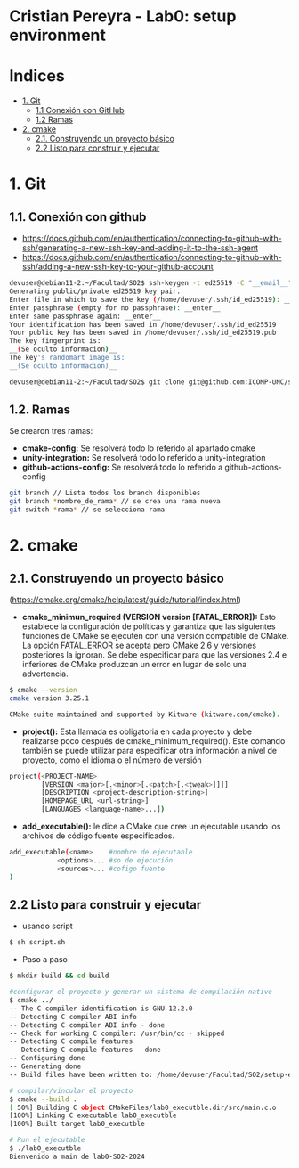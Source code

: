 # Cristian Pereyra - Lab0: setup environment


# Indices

- [1. Git](#1-git)
	- [1.1 Conexión con GitHub](#11-conexión-con-github)
	- [1.2 Ramas](#12-ramas)
- [2. cmake](#2-cmake)
	- [2.1. Construyendo un proyecto básico](#21-Construyendo-un-proyecto-básico)
	- [2.2 Listo para construir y ejecutar](#22-Listo-para-construir-y-ejecutar)

# 1. Git

## 1.1. Conexión con github

- https://docs.github.com/en/authentication/connecting-to-github-with-ssh/generating-a-new-ssh-key-and-adding-it-to-the-ssh-agent
- https://docs.github.com/en/authentication/connecting-to-github-with-ssh/adding-a-new-ssh-key-to-your-github-account

```bash
devuser@debian11-2:~/Facultad/SO2$ ssh-keygen -t ed25519 -C "__email__"
Generating public/private ed25519 key pair.
Enter file in which to save the key (/home/devuser/.ssh/id_ed25519): __enter__
Enter passphrase (empty for no passphrase): __enter__
Enter same passphrase again: __enter__
Your identification has been saved in /home/devuser/.ssh/id_ed25519
Your public key has been saved in /home/devuser/.ssh/id_ed25519.pub
The key fingerprint is:
__(Se oculto informacion)__
The key's randomart image is:
__(Se oculto informacion)__

```

```bash
devuser@debian11-2:~/Facultad/SO2$ git clone git@github.com:ICOMP-UNC/setup-environment-__oculto__.git

```

## 1.2. Ramas

Se crearon tres ramas:

- **cmake-config:** Se resolverá todo lo referido al apartado cmake
- **unity-integration:** Se resolverá todo lo referido a unity-integration
- **github-actions-config:** Se resolverá todo lo referido a github-actions-config

```bash
git branch // Lista todos los branch disponibles
git branch *nombre_de_rama* // se crea una rama nueva
git switch *rama* // se selecciona rama
```

# 2. cmake

## 2.1. Construyendo un proyecto básico
(https://cmake.org/cmake/help/latest/guide/tutorial/index.html)

- **cmake_minimun_required (VERSION version [FATAL_ERROR]):** Esto establece la configuración de políticas y garantiza que las siguientes funciones de CMake se ejecuten con una versión compatible de CMake.
La opción FATAL_ERROR se acepta pero CMake 2.6 y versiones posteriores la ignoran. Se debe especificar para que las versiones 2.4 e inferiores de CMake produzcan un error en lugar de solo una advertencia.

```bash
$ cmake --version
cmake version 3.25.1

CMake suite maintained and supported by Kitware (kitware.com/cmake).
```

- **project():** Esta llamada es obligatoria en cada proyecto y debe realizarse poco después de cmake_minimum_required(). Este comando también se puede utilizar para especificar otra información a nivel de proyecto, como el idioma o el número de versión

```bash
project(<PROJECT-NAME>
        [VERSION <major>[.<minor>[.<patch>[.<tweak>]]]]
        [DESCRIPTION <project-description-string>]
        [HOMEPAGE_URL <url-string>]
        [LANGUAGES <language-name>...])
```

- **add_executable():** le dice a CMake que cree un ejecutable usando los archivos de código fuente especificados.

```bash
add_executable(<name> 	 #nombre de ejecutable
			<options>... #so de ejecución
			<sources>... #cofigo fuente
)
```

## 2.2 Listo para construir y ejecutar

- usando script

```bash
$ sh script.sh
```

- Paso a paso

```bash
$ mkdir build && cd build

#configurar el proyecto y generar un sistema de compilación nativo
$ cmake ../	
-- The C compiler identification is GNU 12.2.0
-- Detecting C compiler ABI info
-- Detecting C compiler ABI info - done
-- Check for working C compiler: /usr/bin/cc - skipped
-- Detecting C compile features
-- Detecting C compile features - done
-- Configuring done
-- Generating done
-- Build files have been written to: /home/devuser/Facultad/SO2/setup-environment-Cristian-DP/build

# compilar/vincular el proyecto
$ cmake --build .
[ 50%] Building C object CMakeFiles/lab0_executble.dir/src/main.c.o
[100%] Linking C executable lab0_executble
[100%] Built target lab0_executble

# Run el ejecutable
$ ./lab0_executble 
Bienvenido a main de lab0-SO2-2024

```
